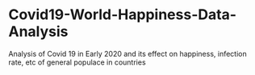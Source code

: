 # Covid19-World-Happiness-Data-Analysis
Analysis of Covid 19 in Early 2020 and its effect on happiness, infection rate, etc  of general populace in countries
